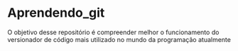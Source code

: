# Aprendendo_git
O objetivo desse repositório é compreender melhor o funcionamento do versionador de código mais utilizado no mundo da programação atualmente
